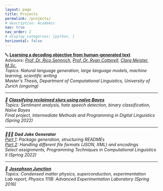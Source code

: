 ```yaml
---
layout: page
title: Projects
permalink: /projects/
# description: Academic
nav: true
nav_order: 2
# display_categories: [python, ]
horizontal: false
---
```


<!-- Thesis Project -->
<p>
&#128292; <strong><a href="https://github.com/alisonykim/ma-thesis-learning-a-decoding-objective" target="_blank">Learning a decoding objective from human-generated text</a></strong><br>
    Advisors: <em><a href="https://www.cl.uzh.ch/de/people/team/compling/sennrich.html" target="_blank">Prof. Dr. Rico Sennrich</a></em>, <em><a href="https://rycolab.io/" target="_blank">Prof. Dr. Ryan Cotterell</a></em>, <em><a href="https://cimeister.github.io/" target="_blank">Clara Meister, M.Sc.</a><br>
    Topics: <em>Natural language generation</em>, <em>large language models</em>, <em>machine learning</em>, <em>scientific writing</em><br>
    Master's Thesis, <em>Department of Computational Linguistics, University of Zurich</em> (ongoing)
</p>


---

<!-- Classifying Reclaimed Slurs Using Naïve Bayes -->
<p>
&#128406; <strong><a href="https://gitlab.uzh.ch/alisonyong-ju.kim/classifying-reclaimed-slurs-in-automated-hate-speech-detection" target="_blank">Classifying reclaimed slurs using naïve Bayes</a></strong><br>
    Topics: <em>Sentiment analysis</em>, <em>hate speech detection</em>, <em>binary classification</em>, <em>Naïve Bayes</em><br>
    Final project, <em>Intermediate Methods and Programming in Digital Linguistics</em> (Spring 2022)
</p>


---


<!-- Dad Joke Generator -->
<p>
&#129318;&#127995;&#8205;&#9792;&#65039; <strong>Dad Joke Generator</strong><br>
    <a href="https://gitlab.uzh.ch/alisonyong-ju.kim/dad-joke-package-pcl2-ex03" target="_blank">Part 1</a>: Package generation, structuring READMEs<br>
    <a href="https://gitlab.uzh.ch/alisonyong-ju.kim/dad-joke-encodings-pcl2-ex04" target="_blank">Part 2</a>: Handling different file formats (JSON, XML) and encodings<br>
    Select assignments, <em>Programming Techniques in Computational Linguistics II</em> (Spring 2022)
</p>


---


<!-- Josephson Junction -->
<p>
&#128267; <strong><a href="https://alisonykim.github.io/assets/pdf/jos.pdf" target="_blank">Josephson Junction</a></strong><br>
    Topics: <em>Condensed matter physics</em>, <em>superconduction</em>, <em>experimentation</em><br>
    Lab report, <em>Physics 111B: Advanced Experimentation Laboratory</em> (Spring 2016)
</p>

<!-- pages/projects.md, to return to original format, pull from original repo: https://github.com/alshedivat/al-folio --> 